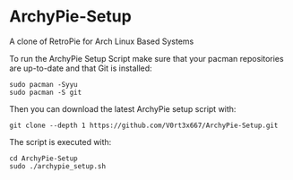 # ArchyPie-Setup
A clone of RetroPie for Arch Linux Based Systems

To run the ArchyPie Setup Script make sure that your pacman repositories are up-to-date and that Git is installed:

```shell
sudo pacman -Syyu
sudo pacman -S git
```

Then you can download the latest ArchyPie setup script with:

```shell
git clone --depth 1 https://github.com/V0rt3x667/ArchyPie-Setup.git
```

The script is executed with:

```shell
cd ArchyPie-Setup
sudo ./archypie_setup.sh
